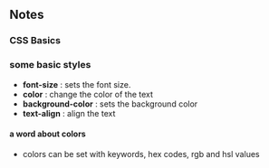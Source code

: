 ## Notes

### CSS Basics

### some basic styles

- **font-size** : sets the font size.
- **color** : change the color of the text
- **background-color** : sets the background color
- **text-align** : align the text

#### a word about colors

- colors can be set with keywords, hex codes, rgb and hsl values
